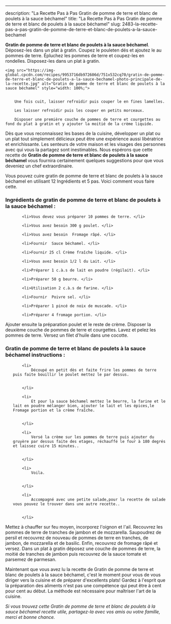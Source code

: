 ---
description: "La Recette Pas à Pas Gratin de pomme de terre et blanc de poulets à la sauce béchamel"
title: "La Recette Pas à Pas Gratin de pomme de terre et blanc de poulets à la sauce béchamel"
slug: 2483-la-recette-pas-a-pas-gratin-de-pomme-de-terre-et-blanc-de-poulets-a-la-sauce-bechamel

<p>
	<strong>Gratin de pomme de terre et blanc de poulets à la sauce béchamel</strong>. 
	Déposez-les dans un plat à gratin. Coupez le pouleten dés et ajoutez le au pommes de terre. Épluchez les pommes de terre et coupez-les en rondelles. Disposez-les dans un plat à gratin.
</p>
<p>
	
	<img src="https://img-global.cpcdn.com/recipes/9953716db972606d/751x532cq70/gratin-de-pomme-de-terre-et-blanc-de-poulets-a-la-sauce-bechamel-photo-principale-de-la-recette.jpg" alt="Gratin de pomme de terre et blanc de poulets à la sauce béchamel" style="width: 100%;">
	
	
		Une fois cuit, laisser refroidir puis couper le en fines lamelles.
	
		Les laisser refroidir puis les couper en petits morceaux.
	
		Disposer une première couche de pommes de terre et courgettes au fond du plat à gratin et y ajouter la moitié de la crème liquide.
	
</p>

Dès que vous reconnaissez les bases de la cuisine, développer un plat ou un plat tout simplement délicieux peut être une expérience aussi libératrice et enrichissante. Les senteurs de votre maison et les visages des personnes avec qui vous la partagez sont inestimables. Nous espérons que cette recette de <strong> Gratin de pomme de terre et blanc de poulets à la sauce béchamel </strong> vous fournira certainement quelques suggestions pour que vous deveniez un chef extraordinaire.

<!--inarticleads1-->

Vous pouvez cuire gratin de pomme de terre et blanc de poulets à la sauce béchamel en utilisant 12 Ingrédients et 5 pas. Voici comment vous faire cette.

<h3>Ingrédients de gratin de pomme de terre et blanc de poulets à la sauce béchamel :</h3>

<ol>
	
		<li>Vous devez vous préparer 10 pommes de terre. </li>
	
		<li>Vous avez besoin 300 g poulet. </li>
	
		<li>Vous avez besoin  Fromage râpé. </li>
	
		<li>Fournir  Sauce béchamel. </li>
	
		<li>Fournir 25 cl Crème fraîche liquide. </li>
	
		<li>Vous avez besoin 1/2 l du Lait. </li>
	
		<li>Préparer 1 c.à.s de lait en poudre (régilait). </li>
	
		<li>Préparer 50 g beurre. </li>
	
		<li>Utilisation 2 c.à.s de farine. </li>
	
		<li>Fournir  Poivre sel. </li>
	
		<li>Préparer 1 pincé de noix de muscade. </li>
	
		<li>Préparer 4 fromage portion. </li>
	
</ol>

Ajouter ensuite la préparation poulet et le reste de crème. Disposer la deuxième couche de pommes de terre et courgettes. Lavez et pelez les pommes de terre. Versez un filet d&#39;huile dans une cocotte. 

<!--inarticleads2-->

<h3>Gratin de pomme de terre et blanc de poulets à la sauce béchamel instructions :</h3>

<ol>
	
		<li>
			Découpé en petit dès et faite frire les pommes de terre puis faite bouillir le poulet mettez le par dessus.
			
			
		</li>
	
		<li>
			Et pour la sauce béchamel mettez le beurre, la farine et le lait en poudre mélanger bien, ajouter le lait et les épices,le Fromage portion et la crème fraîche.
			
			
		</li>
	
		<li>
			Versé la crème sur les pommes de terre puis ajouter du gruyère par dessus faite des etages, réchauffé le four à 180 degrés et laissez cuire 15 minutes..
			
			
		</li>
	
		<li>
			Voila.
			
			
		</li>
	
		<li>
			Accompagné avec une petite salade,pour la recette de salade vous pouvez le trouver dans une autre recette..
			
			
		</li>
	
</ol>

Mettez à chauffer sur feu moyen, incorporez l&#39;oignon et l&#39;ail. Recouvrez les pommes de terre de tranches de jambon et de mozzarella. Saupoudrez de persil et recouvrez de nouveau de pommes de terre en tranches, de jambon, de mozzarella et de basilic. Enfin, recouvrez de fromage râpé et versez. Dans un plat à gratin déposez une couche de pommes de terre, la moitié de tranches de jambon puis recouvrez de la sauce tomate et parsemez de parmesan. 

<!--inarticleads1-->

<p>
Maintenant que vous avez lu la recette de Gratin de pomme de terre et blanc de poulets à la sauce béchamel, c'est le moment pour vous de vous diriger vers la cuisine et de préparer d'excellents plats! Gardez à l'esprit que la préparation des aliments n'est pas une compétence qui peut être à cent pour cent au début. La méthode est nécessaire pour maîtriser l'art de la cuisine.
</p>

<p>
<i>Si vous trouvez cette Gratin de pomme de terre et blanc de poulets à la sauce béchamel recette utile, partagez-la avec vos amis ou votre famille, merci et bonne chance.</i>
</p>
